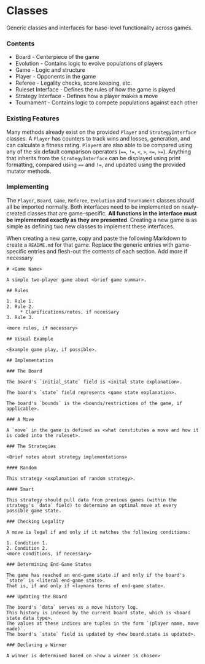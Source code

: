 # Classes

Generic classes and interfaces for base-level functionality across games.

### Contents

- Board - Centerpiece of the game
- Evolution - Contains logic to evolve populations of players
- Game - Logic and structure
- Player - Opponents in the game
- Referee - Legality checks, score keeping, etc.
- Ruleset Interface - Defines the rules of how the game is played
- Strategy Interface - Defines how a player makes a move
- Tournament - Contains logic to compete populations against each other

### Existing Features

Many methods already exist on the provided `Player` and `StrategyInterface` classes.
A `Player` has counters to track wins and losses, generation, and can calculate a fitness rating.
`Player`s are also able to be compared using any of the six default comparison operators (`==`, `!=`, `<`, `>`, `<=`, `>=`).
Anything that inherits from the `StrategyInterface` can be displayed using print formatting, compared using `==` and `!=`, and updated using the provided mutator methods.

### Implementing

The `Player`, `Board`, `Game`, `Referee`, `Evolution` and `Tournament` classes should all be imported normally. Both interfaces need to be implemented on newly-created classes that are game-specific. **All functions in the interface must be implemented exactly as they are presented**. Creating a new game is as simple as defining two new classes to implement these interfaces.

When creating a new game, copy and paste the following Markdown to create a `README.md` for that game.
Replace the generic entries with game-specific entries and flesh-out the contents of each section.
Add more if necessary

```
# <Game Name>

A simple two-player game about <brief game summar>.

## Rules

1. Rule 1.
2. Rule 2.
     * Clarifications/notes, if necessary
3. Rule 3.

<more rules, if necessary>

## Visual Example

<Example game play, if possible>.

## Implementation

### The Board

The board's `initial_state` field is <inital state explanation>.

The board's `state` field represents <game state explanation>.

The board's `bounds` is the <bounds/restrictions of the game, if applicable>.

### A Move

A `move` in the game is defined as <what constitutes a move and how it is coded into the ruleset>.

### The Strategies

<Brief notes about strategy implementations>

#### Random

This strategy <explanation of random strategy>.

#### Smart

This strategy should pull data from previous games (within the strategy's `data` field) to determine an optimal move at every possible game state.

### Checking Legality

A move is legal if and only if it matches the following conditions:

1. Condition 1.
2. Condition 2.
<more conditions, if necessary>

### Determining End-Game States

The game has reached an end-game state if and only if the board's `state` is <literal end-game state>.
That is, if and only if <laymans terms of end-game state>.

### Updating the Board

The board's `data` serves as a move history log.
This history is indexed by the current board state, which is <board state data type>.
The values at these indices are tuples in the form `(player name, move made)`.
The board's `state` field is updated by <how board.state is updated>.

### Declaring a Winner

A winner is determined based on <how a winner is chosen>
```
